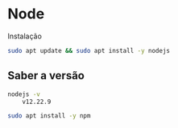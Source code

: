# Node

Instalação

```bash
sudo apt update && sudo apt install -y nodejs
```

## Saber a versão

```bash
nodejs -v
    v12.22.9
```

```bash
sudo apt install -y npm
```

